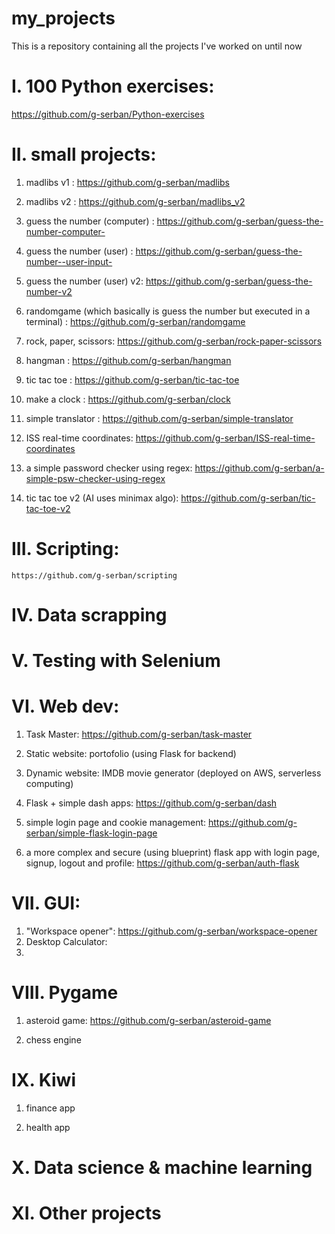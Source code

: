 # my_projects
This is a repository containing all the projects I've worked on until now 

# I. 100 Python exercises: 
https://github.com/g-serban/Python-exercises

# II. small projects:

1. madlibs v1 : https://github.com/g-serban/madlibs

2. madlibs v2 : https://github.com/g-serban/madlibs_v2

3. guess the number (computer) : https://github.com/g-serban/guess-the-number-computer-

4. guess the number (user) : https://github.com/g-serban/guess-the-number--user-input-

5. guess the number (user) v2: https://github.com/g-serban/guess-the-number-v2

6. randomgame (which basically is guess the number but executed in a terminal) : https://github.com/g-serban/randomgame

7. rock, paper, scissors: https://github.com/g-serban/rock-paper-scissors

8. hangman : https://github.com/g-serban/hangman

9. tic tac toe : https://github.com/g-serban/tic-tac-toe

10. make a clock : https://github.com/g-serban/clock

11. simple translator : https://github.com/g-serban/simple-translator

12. ISS real-time coordinates: https://github.com/g-serban/ISS-real-time-coordinates

13. a simple password checker using regex: https://github.com/g-serban/a-simple-psw-checker-using-regex

14. tic tac toe v2 (AI uses minimax algo): https://github.com/g-serban/tic-tac-toe-v2


# III. Scripting: 
    https://github.com/g-serban/scripting


# IV. Data scrapping


# V. Testing with Selenium


# VI. Web dev:

1. Task Master: https://github.com/g-serban/task-master

2. Static website: portofolio (using Flask for backend)

3. Dynamic website: IMDB movie generator (deployed on AWS, serverless computing)

4. Flask + simple dash apps: https://github.com/g-serban/dash

5. simple login page and cookie management: https://github.com/g-serban/simple-flask-login-page

6. a more complex and secure (using blueprint) flask app with login page, signup, logout and profile: https://github.com/g-serban/auth-flask


# VII. GUI:

1. "Workspace opener": https://github.com/g-serban/workspace-opener
2. Desktop Calculator: 
3. 


# VIII. Pygame

1. asteroid game: https://github.com/g-serban/asteroid-game

2. chess engine 


# IX. Kiwi

1. finance app

2. health app

# X. Data science & machine learning

# XI. Other projects

